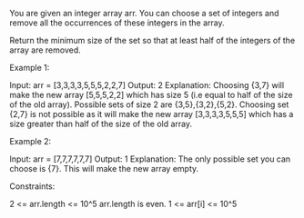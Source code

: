 You are given an integer array arr. You can choose a set of integers and
remove all the occurrences of these integers in the array.

Return the minimum size of the set so that at least half of the integers of
the array are removed.


Example 1:


Input: arr = [3,3,3,3,5,5,5,2,2,7]
Output: 2
Explanation: Choosing {3,7} will make the new array [5,5,5,2,2] which has
size 5 (i.e equal to half of the size of the old array).
Possible sets of size 2 are {3,5},{3,2},{5,2}.
Choosing set {2,7} is not possible as it will make the new array
[3,3,3,3,5,5,5] which has a size greater than half of the size of the old
array.


Example 2:


Input: arr = [7,7,7,7,7,7]
Output: 1
Explanation: The only possible set you can choose is {7}. This will make the
new array empty.



Constraints:


2 <= arr.length <= 10^5
arr.length is even.
1 <= arr[i] <= 10^5




